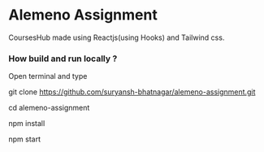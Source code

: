 # Alemeno Assignment

CoursesHub made using Reactjs(using Hooks) and Tailwind css.



### How build and run locally ?

Open terminal and type 

git clone https://github.com/suryansh-bhatnagar/alemeno-assignment.git

cd alemeno-assignment

npm install

npm start

